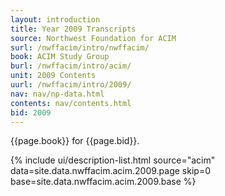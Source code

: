 ```yaml
---
layout: introduction
title: Year 2009 Transcripts
source: Northwest Foundation for ACIM
surl: /nwffacim/intro/nwffacim/
book: ACIM Study Group
burl: /nwffacim/intro/acim/
unit: 2009 Contents
uurl: /nwffacim/intro/2009/
nav: nav/np-data.html
contents: nav/contents.html
bid: 2009
---
```


{{page.book}} for {{page.bid}}.

{% include ui/description-list.html source="acim"
data=site.data.nwffacim.acim.2009.page skip=0
base=site.data.nwffacim.acim.2009.base %}

